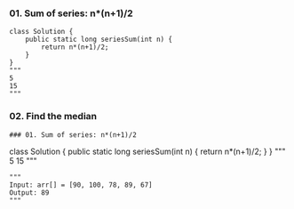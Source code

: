 ### 01. Sum of series: n*(n+1)/2
```
class Solution {
    public static long seriesSum(int n) {
        return n*(n+1)/2;
    }
}
"""
5
15
"""
```

### 02. Find the median
```
### 01. Sum of series: n*(n+1)/2
```
class Solution {
    public static long seriesSum(int n) {
        return n*(n+1)/2;
    }
}
"""
5
15
"""
```
"""
Input: arr[] = [90, 100, 78, 89, 67]
Output: 89
"""
```
